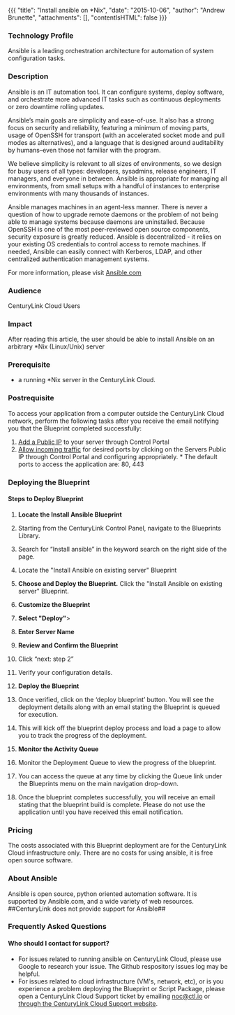 
{{{
  "title": "Install ansible on *Nix",
  "date": "2015-10-06",
  "author": "Andrew Brunette",
  "attachments": [],
  "contentIsHTML": false
}}}

### Technology Profile

Ansible is a leading orchestration architecture for automation of system configuration tasks.  

### Description
Ansible is an IT automation tool. It can configure systems, deploy software, and orchestrate more advanced IT tasks such as continuous deployments or zero downtime rolling updates.

Ansible’s main goals are simplicity and ease-of-use. It also has a strong focus on security and reliability, featuring a minimum of moving parts, usage of OpenSSH for transport (with an accelerated socket mode and pull modes as alternatives), and a language that is designed around auditability by humans–even those not familiar with the program.

We believe simplicity is relevant to all sizes of environments, so we design for busy users of all types: developers, sysadmins, release engineers, IT managers, and everyone in between. Ansible is appropriate for managing all environments, from small setups with a handful of instances to enterprise environments with many thousands of instances.

Ansible manages machines in an agent-less manner. There is never a question of how to upgrade remote daemons or the problem of not being able to manage systems because daemons are uninstalled. Because OpenSSH is one of the most peer-reviewed open source components, security exposure is greatly reduced. Ansible is decentralized - it relies on your existing OS credentials to control access to remote machines. If needed, Ansible can easily connect with Kerberos, LDAP, and other centralized authentication management systems.

For more information, please visit [Ansible.com](http://www.ansible.com)

### Audience
CenturyLink Cloud Users

### Impact
After reading this article, the user should be able to install Ansible on an arbitrary *Nix (Linux/Unix) server

### Prerequisite
- a running *Nix server in the CenturyLink Cloud.

### Postrequisite

To access your application from a computer outside the CenturyLink Cloud network, perform the following tasks after you receive the email notifying you that the Blueprint completed successfully:
  1. [Add a Public IP](../../Network/how-to-add-public-ip-to-virtual-machine.md) to your server through Control Portal
  2. [Allow incoming traffic](../../Network/how-to-add-public-ip-to-virtual-machine.md) for desired ports by clicking on the Servers Public IP through Control Portal and configuring appropriately.
    * The default ports to access the application are: 80, 443

### Deploying the <name of the blueprint> Blueprint

#### Steps to Deploy Blueprint
1. **Locate the Install Ansible Blueprint**

  1. Starting from the CenturyLink Control Panel, navigate to the Blueprints Library.
  2. Search for “Install ansible” in the keyword search on the right side of the page.
  3. Locate the "Install Ansible on existing server" Blueprint

2. **Choose and Deploy the Blueprint.**
   Click the "Install Ansible on existing server" Blueprint.

3. **Customize the Blueprint**
  1. **Select "Deploy"**>

  2. **Enter Server Name**

4. **Review and Confirm the Blueprint**
  1. Click “next: step 2”
  2. Verify your configuration details.

5. **Deploy the Blueprint**
  1. Once verified, click on the ‘deploy blueprint’ button. You will see the deployment details along with an email stating the Blueprint is queued for execution.
  2. This will kick off the blueprint deploy process and load a page to allow you to track the progress of the deployment.

6. **Monitor the Activity Queue**
  1. Monitor the Deployment Queue to view the progress of the blueprint.
  2. You can access the queue at any time by clicking the Queue link under the Blueprints menu on the main navigation drop-down.
  3. Once the blueprint completes successfully, you will receive an email stating that the blueprint build is complete. Please do not use the application until you have received this email notification.

### Pricing
The costs associated with this Blueprint deployment are for the CenturyLink Cloud infrastructure only.  There are no costs for using ansible, it is free open source software.

### About Ansible
Ansible is open source, python oriented automation software.  It is supported by Ansible.com, and a wide variety of web resources.  ##CenturyLink does not provide support for Ansible##

### Frequently Asked Questions

#### Who should I contact for support?
* For issues related to running ansible on CenturyLink Cloud, please use Google to research your issue.  The Github respository issues log may be helpful.  
* For issues related to cloud infrastructure (VM's, network, etc), or is you experience a problem deploying the Blueprint or Script Package, please open a CenturyLink Cloud Support ticket by emailing [noc@ctl.io](mailto:noc@ctl.io) or [through the CenturyLink Cloud Support website](https://t3n.zendesk.com/tickets/new).
